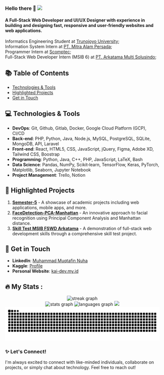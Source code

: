 ### Hello there 👋 <img src="https://visitor-badge.laobi.icu/badge?page_id=iamwilldev.iamwilldev&"  />

#### A Full-Stack Web Developer and UI/UX Designer with experience in building and designing fast, responsive and user-friendly websites and web applications.

Informatics Engineering Student at [Trunojoyo University](https://www.trunojoyo.ac.id/);<br>
Information System Intern at [PT. Mitra Alam Persada]();<br>
Programmer Intern at [Scomptec](https://www.scomptec.com/);<br>
Full-Stack Web Developer Intern (MSIB 6) at [PT. Arkatama Multi Solusindo](https://arkatama.id/);<br>

## 📚 Table of Contents
- [Technologies & Tools](#-technologies--tools)
- [Highlighted Projects](#-highlighted-projects)
- [Get in Touch](#-get-in-touch)

## 💻 Technologies & Tools
- **DevOps**: Git, Github, Gitlab, Docker, Google Cloud Platform (GCP), CI/CD
- **Back‐end**: PHP, Python, Java, Node.js, MySQL, PostgreSQL, SQLite, MongoDB, API, Laravel
- **Front‐end**: React, HTML5, CSS, JavaScript, jQuery, Figma, Adobe XD, Tailwind CSS, Boostrap
- **Programming**: Python, Java, C++, PHP, JavaScript, LaTeX, Bash
- **Data Science**: Pandas, NumPy, Scikit‐learn, TensorFlow, Keras, PyTorch, Matplotlib, Seaborn, Jupyter Notebook
- **Project Management**: Trello, Notion

## 🌟 Highlighted Projects
1. **[Semester-5](https://github.com/iamwilldev/Semester-5)** - A showcase of academic projects including web applications, mobile apps, and more.
2. **[FaceDetection-PCA-Manhattan](https://github.com/iamwilldev/FaceDetection-PCA-Manhanttan)** - An innovative approach to facial recognition using Principal Component Analysis and Manhattan distance.
3. **[Skill Test MSIB FSWD Arkatama](https://github.com/iamwilldev/skill-test-msib-fswd-arkatama)** - A demonstration of full-stack web development skills through a comprehensive skill test project.

## 🤝 Get in Touch
- **LinkedIn**: [Muhammad Muqtafin Nuha](https://www.linkedin.com/in/muhmuqtafinnuha)
- **Kaggle**: [Profile](https://www.kaggle.com/muhmuqtafinnuha)
- **Personal Website**: [kai-dev.my.id](https://kai-dev.my.id)

## 🔥 My Stats :
<div align="center">
  <img src="https://streak-stats.demolab.com?user=iamwilldev&locale=en&mode=daily&theme=dark&hide_border=false&border_radius=5&order=3" height="220" alt="streak graph"  />
</div>
<div align="center">
  <img src="https://github-readme-stats.vercel.app/api?username=iamwilldev&hide_title=false&hide_rank=false&show_icons=true&include_all_commits=true&count_private=true&disable_animations=false&theme=dracula&locale=en&hide_border=false&order=1" height="150" alt="stats graph"  />
  <img src="https://github-readme-stats.vercel.app/api/top-langs?username=iamwilldev&locale=en&hide_title=false&layout=compact&card_width=320&langs_count=5&theme=dracula&hide_border=false&order=2" height="150" alt="languages graph"  />
  <span><a href="https://wakatime.com/@iamwilldev"><img height="150" src="https://github-readme-stats.vercel.app/api/wakatime?username=iamwilldev&layout=compact&langs_count=6" /></a></span>
</div>
<img src="https://raw.githubusercontent.com/iamwilldev/iamwilldev/output/snake.svg" alt="Snake animation" />

### ✨ Let's Connect!
I'm always excited to connect with like-minded individuals, collaborate on projects, or simply chat about technology. Feel free to reach out!
